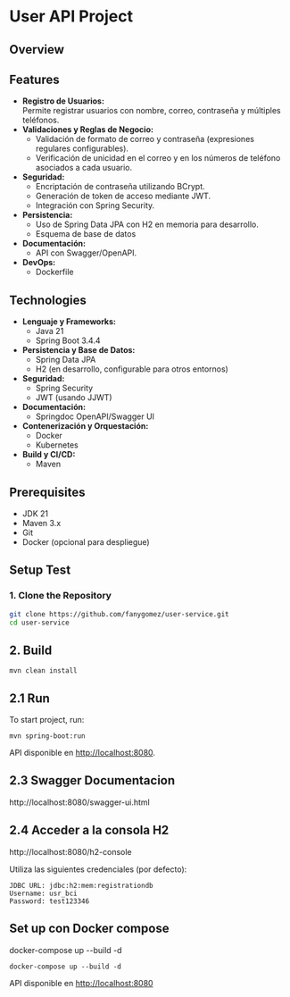 # User API Project

## Overview


## Features

- **Registro de Usuarios:**  
  Permite registrar usuarios con nombre, correo, contraseña y múltiples teléfonos.
- **Validaciones y Reglas de Negocio:**
  - Validación de formato de correo y contraseña (expresiones regulares configurables).
  - Verificación de unicidad en el correo y en los números de teléfono asociados a cada usuario.
- **Seguridad:**
  - Encriptación de contraseña utilizando BCrypt.
  - Generación de token de acceso mediante JWT.
  - Integración con Spring Security.
- **Persistencia:**
  - Uso de Spring Data JPA con H2 en memoria para desarrollo.
  - Esquema de base de datos
- **Documentación:**
  - API con Swagger/OpenAPI.
- **DevOps:**
  - Dockerfile

## Technologies
- **Lenguaje y Frameworks:**
    - Java 21
    - Spring Boot 3.4.4
- **Persistencia y Base de Datos:**
    - Spring Data JPA
    - H2 (en desarrollo, configurable para otros entornos)
- **Seguridad:**
    - Spring Security
    - JWT (usando JJWT)
- **Documentación:**
    - Springdoc OpenAPI/Swagger UI
- **Contenerización y Orquestación:**
    - Docker
    - Kubernetes
- **Build y CI/CD:**
    - Maven
## Prerequisites
- JDK 21
- Maven 3.x
- Git
- Docker (opcional para despliegue)

## Setup Test

### 1. Clone the Repository
```bash
git clone https://github.com/fanygomez/user-service.git
cd user-service
```
## 2. Build
```
mvn clean install
```

## 2.1 Run 
To start project, run:
```
mvn spring-boot:run
```
API disponible en [http://localhost:8080](http://localhost:8080).
## 2.3 Swagger Documentacion
http://localhost:8080/swagger-ui.html
## 2.4 Acceder a la consola H2
http://localhost:8080/h2-console

Utiliza las siguientes credenciales (por defecto):

    JDBC URL: jdbc:h2:mem:registrationdb
    Username: usr_bci
    Password: test123346

## Set up con Docker compose
docker-compose up --build -d

```
docker-compose up --build -d
```
API disponible en [http://localhost:8080](http://localhost:8080)